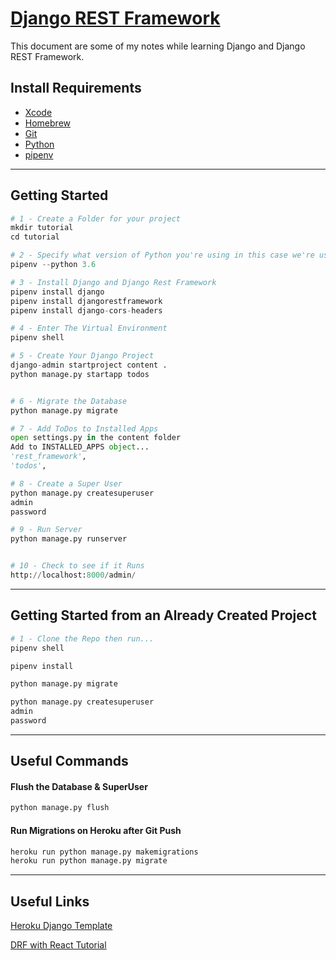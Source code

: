 [Django REST Framework](http://www.django-rest-framework.org/)
===

This document are some of my notes while learning Django and Django REST Framework.


## Install Requirements
* [Xcode](https://developer.apple.com/xcode/)
* [Homebrew](https://brew.sh/)
* [Git](https://git-scm.com/)
* [Python](https://www.python.org/)
* [pipenv](https://pipenv.readthedocs.io/en/latest/)

---

## Getting Started
```python
# 1 - Create a Folder for your project
mkdir tutorial
cd tutorial

# 2 - Specify what version of Python you're using in this case we're using 3.6
pipenv --python 3.6

# 3 - Install Django and Django Rest Framework
pipenv install django
pipenv install djangorestframework
pipenv install django-cors-headers

# 4 - Enter The Virtual Environment
pipenv shell

# 5 - Create Your Django Project
django-admin startproject content .
python manage.py startapp todos


# 6 - Migrate the Database
python manage.py migrate

# 7 - Add ToDos to Installed Apps
open settings.py in the content folder
Add to INSTALLED_APPS object...
'rest_framework',
'todos',

# 8 - Create a Super User
python manage.py createsuperuser
admin
password

# 9 - Run Server
python manage.py runserver


# 10 - Check to see if it Runs
http://localhost:8000/admin/

```

---

## Getting Started from an Already Created Project
```python
# 1 - Clone the Repo then run...
pipenv shell

pipenv install

python manage.py migrate

python manage.py createsuperuser
admin
password

```

---

## Useful Commands

#### Flush the Database & SuperUser
```python
python manage.py flush
```

#### Run Migrations on Heroku after Git Push
```python
heroku run python manage.py makemigrations
heroku run python manage.py migrate
```

---

## Useful Links

[Heroku Django Template](https://github.com/heroku/heroku-django-template)

[DRF with React Tutorial](https://wsvincent.com/django-rest-framework-react-tutorial/)
